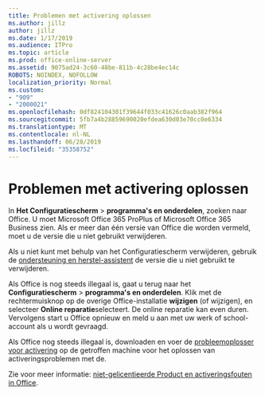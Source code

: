 ```yaml
---
title: Problemen met activering oplossen
ms.author: jillz
author: jillz
ms.date: 1/17/2019
ms.audience: ITPro
ms.topic: article
ms.prod: office-online-server
ms.assetid: 9075ad24-3c60-48be-811b-4c28be4ec14c
ROBOTS: NOINDEX, NOFOLLOW
localization_priority: Normal
ms.custom:
- "909"
- "2000021"
ms.openlocfilehash: 0df824104301f39644f033c41626c0aab382f964
ms.sourcegitcommit: 5fb7a4b28859690020efdea630d03e70cc0e6334
ms.translationtype: MT
ms.contentlocale: nl-NL
ms.lasthandoff: 06/28/2019
ms.locfileid: "35358752"
---
```

# <a name="activation-troubleshooting"></a>Problemen met activering oplossen

In **Het Configuratiescherm** \> **programma's en onderdelen**, zoeken naar Office. U moet Microsoft Office 365 ProPlus of Microsoft Office 365 Business zien. Als er meer dan één versie van Office die worden vermeld, moet u de versie die u niet gebruikt verwijderen.
  
Als u niet kunt met behulp van het Configuratiescherm verwijderen, gebruik de [ondersteuning en herstel-assistent](https://aka.ms/SARA-OfficeUninstall-Alchemy) de versie die u niet gebruikt te verwijderen.
  
Als Office is nog steeds illegaal is, gaat u terug naar het **Configuratiescherm** \> **programma's en onderdelen**. Klik met de rechtermuisknop op de overige Office-installatie **wijzigen** (of wijzigen), en selecteer **Online reparatie**selecteert. De online reparatie kan even duren. Vervolgens start u Office opnieuw en meld u aan met uw werk of school-account als u wordt gevraagd.
  
Als Office nog steeds illegaal is, downloaden en voer de [probleemoplosser voor activering](https://aka.ms/SARA-OfficeActivation-Alchemy) op de getroffen machine voor het oplossen van activeringsproblemen met de.
  
Zie voor meer informatie: [niet-gelicentieerde Product en activeringsfouten in Office](https://support.office.com/article/0d23d3c0-c19c-4b2f-9845-5344fedc4380).
